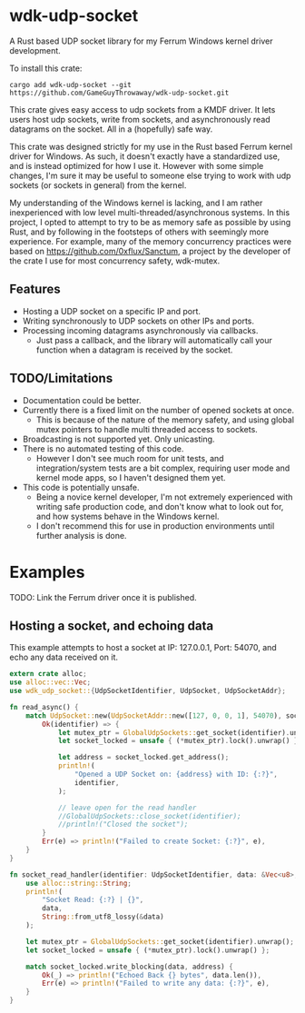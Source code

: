 
# wdk-udp-socket

A Rust based UDP socket library for my Ferrum Windows kernel driver development.

To install this crate:
```
cargo add wdk-udp-socket --git https://github.com/GameGuyThrowaway/wdk-udp-socket.git
```

This crate gives easy access to udp sockets from a KMDF driver. It lets users host udp sockets, write from sockets, and
asynchronously read datagrams on the socket. All in a (hopefully) safe way.

This crate was designed strictly for my use in the Rust based Ferrum kernel driver for Windows. As such, it doesn't
exactly have a standardized use, and is instead optimized for how I use it. However with some simple changes, I'm sure
it may be useful to someone else trying to work with udp sockets (or sockets in general) from the kernel.

My understanding of the Windows kernel is lacking, and I am rather inexperienced with low level
multi-threaded/asynchronous systems. In this project, I opted to attempt to try to be as memory safe as possible by
using Rust, and by following in the footsteps of others with seemingly more experience. For example, many of the memory
concurrency practices were based on https://github.com/0xflux/Sanctum, a project by the developer of the crate I use for
most concurrency safety, wdk-mutex.

## Features

* Hosting a UDP socket on a specific IP and port.
* Writing synchronously to UDP sockets on other IPs and ports.
* Processing incoming datagrams asynchronously via callbacks.
    * Just pass a callback, and the library will automatically call your function when a datagram is received by the
      socket.

## TODO/Limitations

* Documentation could be better.
* Currently there is a fixed limit on the number of opened sockets at once.
    * This is because of the nature of the memory safety, and using global mutex pointers to handle multi threaded
      access to sockets.
* Broadcasting is not supported yet. Only unicasting.
* There is no automated testing of this code.
    * However I don't see much room for unit tests, and integration/system tests are a bit complex, requiring user mode
      and kernel mode apps, so I haven't designed them yet.
* This code is potentially unsafe.
    * Being a novice kernel developer, I'm not extremely experienced with writing safe production code, and don't know
      what to look out for, and how systems behave in the Windows kernel.
    * I don't recommend this for use in production environments until further analysis is done.

# Examples

TODO: Link the Ferrum driver once it is published.

## Hosting a socket, and echoing data

This example attempts to host a socket at IP: 127.0.0.1, Port: 54070, and echo any data received on it.

```rust
extern crate alloc;
use alloc::vec::Vec;
use wdk_udp_socket::{UdpSocketIdentifier, UdpSocket, UdpSocketAddr};

fn read_async() {
    match UdpSocket::new(UdpSocketAddr::new([127, 0, 0, 1], 54070), socket_read_handler) {
        Ok(identifier) => {
            let mutex_ptr = GlobalUdpSockets::get_socket(identifier).unwrap();
            let socket_locked = unsafe { (*mutex_ptr).lock().unwrap() };

            let address = socket_locked.get_address();
            println!(
                "Opened a UDP Socket on: {address} with ID: {:?}",
                identifier,
            );

            // leave open for the read handler
            //GlobalUdpSockets::close_socket(identifier);
            //println!("Closed the socket");
        }
        Err(e) => println!("Failed to create Socket: {:?}", e),
    }
}

fn socket_read_handler(identifier: UdpSocketIdentifier, data: &Vec<u8>, address: UdpSocketAddr) {
    use alloc::string::String;
    println!(
        "Socket Read: {:?} | {}",
        data,
        String::from_utf8_lossy(&data)
    );

    let mutex_ptr = GlobalUdpSockets::get_socket(identifier).unwrap();
    let socket_locked = unsafe { (*mutex_ptr).lock().unwrap() };

    match socket_locked.write_blocking(data, address) {
        Ok(_) => println!("Echoed Back {} bytes", data.len()),
        Err(e) => println!("Failed to write any data: {:?}", e),
    }
}
```
